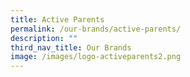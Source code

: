 ```yaml
---
title: Active Parents
permalink: /our-brands/active-parents/
description: ""
third_nav_title: Our Brands
image: /images/logo-activeparents2.png
---
```




